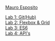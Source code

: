 [Mauro Esposito](https://github.com/MorroCodes/2imd-webtech3-portfolio)

[Lab 1: Git(Hub)](https://github.com/MorroCodes/2imd-webtech3-portfolio/tree/master/lab1%20-%20git)\
[Lab 2: Flexbox & Grid](https://github.com/MorroCodes/2imd-webtech3-portfolio/tree/master/lab2%20-%20flexbox%20%26%20grid)\
[Lab 3: ES6](https://github.com/MorroCodes/2imd-webtech3-portfolio/tree/master/lab3%20-%20ES6)\
[Lab 4: API's](https://github.com/MorroCodes/2imd-webtech3-portfolio/tree/master/lab4%20-%20API's)
